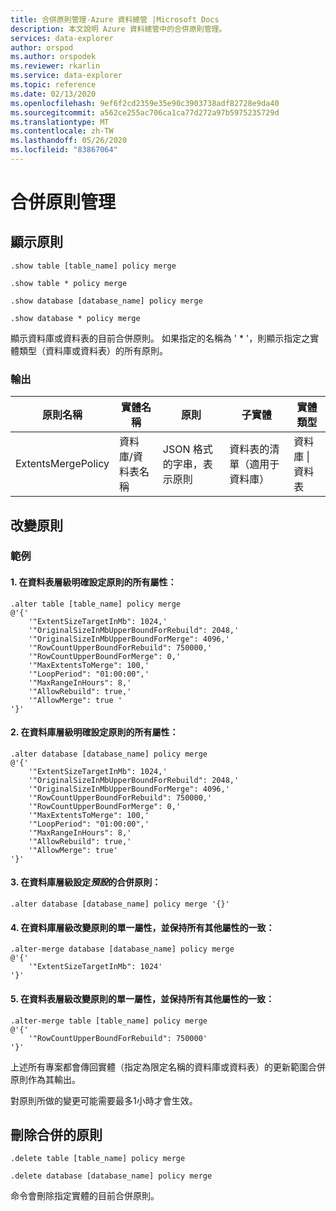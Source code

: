 ```yaml
---
title: 合併原則管理-Azure 資料總管 |Microsoft Docs
description: 本文說明 Azure 資料總管中的合併原則管理。
services: data-explorer
author: orspod
ms.author: orspodek
ms.reviewer: rkarlin
ms.service: data-explorer
ms.topic: reference
ms.date: 02/13/2020
ms.openlocfilehash: 9ef6f2cd2359e35e90c3903738adf82728e9da40
ms.sourcegitcommit: a562ce255ac706ca1ca77d272a97b5975235729d
ms.translationtype: MT
ms.contentlocale: zh-TW
ms.lasthandoff: 05/26/2020
ms.locfileid: "83867064"
---
```

# <a name="merge-policy-management"></a>合併原則管理

## <a name="show-policy"></a>顯示原則

```kusto
.show table [table_name] policy merge

.show table * policy merge

.show database [database_name] policy merge

.show database * policy merge
```

顯示資料庫或資料表的目前合併原則。
如果指定的名稱為 ' * '，則顯示指定之實體類型（資料庫或資料表）的所有原則。

### <a name="output"></a>輸出

|原則名稱 | 實體名稱 | 原則 | 子實體 | 實體類型
|---|---|---|---|---
|ExtentsMergePolicy | 資料庫/資料表名稱 | JSON 格式的字串，表示原則 | 資料表的清單（適用于資料庫）|資料庫 &#124; 資料表

## <a name="alter-policy"></a>改變原則

### <a name="examples"></a>範例

#### <a name="1-setting-all-properties-of-the-policy-explicitly-at-table-level"></a>1. 在資料表層級明確設定原則的所有屬性：

```kusto
.alter table [table_name] policy merge 
@'{'
    '"ExtentSizeTargetInMb": 1024,'
    '"OriginalSizeInMbUpperBoundForRebuild": 2048,'
    '"OriginalSizeInMbUpperBoundForMerge": 4096,'
    '"RowCountUpperBoundForRebuild": 750000,'
    '"RowCountUpperBoundForMerge": 0,'
    '"MaxExtentsToMerge": 100,'
    '"LoopPeriod": "01:00:00",'
    '"MaxRangeInHours": 8,'
    '"AllowRebuild": true,'
    '"AllowMerge": true '
'}'
```

#### <a name="2-setting-all-properties-of-the-policy-explicitly-at-database-level"></a>2. 在資料庫層級明確設定原則的所有屬性：

```kusto
.alter database [database_name] policy merge 
@'{'
    '"ExtentSizeTargetInMb": 1024,'
    '"OriginalSizeInMbUpperBoundForRebuild": 2048,'
    '"OriginalSizeInMbUpperBoundForMerge": 4096,'
    '"RowCountUpperBoundForRebuild": 750000,'
    '"RowCountUpperBoundForMerge": 0,'
    '"MaxExtentsToMerge": 100,'
    '"LoopPeriod": "01:00:00",'
    '"MaxRangeInHours": 8,'
    '"AllowRebuild": true,'
    '"AllowMerge": true'
'}'
```

#### <a name="3-setting-the-default-merge-policy-at-database-level"></a>3. 在資料庫層級設定*預設*的合併原則：

```kusto
.alter database [database_name] policy merge '{}'
```

#### <a name="4-altering-a-single-property-of-the-policy-at-database-level-keeping-all-other-properties-as-is"></a>4. 在資料庫層級改變原則的單一屬性，並保持所有其他屬性的一致：

```kusto
.alter-merge database [database_name] policy merge
@'{'
    '"ExtentSizeTargetInMb": 1024'
'}'
```

#### <a name="5-altering-a-single-property-of-the-policy-at-table-level-keeping-all-other-properties-as-is"></a>5. 在資料表層級改變原則的單一屬性，並保持所有其他屬性的一致：

```kusto
.alter-merge table [table_name] policy merge
@'{'
    '"RowCountUpperBoundForRebuild": 750000'
'}'
```

上述所有專案都會傳回實體（指定為限定名稱的資料庫或資料表）的更新範圍合併原則作為其輸出。

對原則所做的變更可能需要最多1小時才會生效。

## <a name="delete-policy-of-merge"></a>刪除合併的原則

```kusto
.delete table [table_name] policy merge

.delete database [database_name] policy merge

```

命令會刪除指定實體的目前合併原則。
